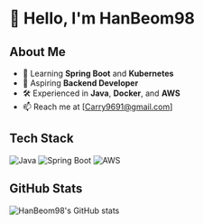 # 👋 Hello, I'm HanBeom98

## About Me
- 🌱 Learning **Spring Boot** and **Kubernetes**
- 💼 Aspiring **Backend Developer**
- 🛠️ Experienced in **Java**, **Docker**, and **AWS**
- 📫 Reach me at [Carry9691@gmail.com]

## Tech Stack
![Java](https://img.shields.io/badge/Java-ED8B00?style=for-the-badge&logo=java&logoColor=white)
![Spring Boot](https://img.shields.io/badge/Spring%20Boot-6DB33F?style=for-the-badge&logo=springboot&logoColor=white)
![AWS](https://img.shields.io/badge/AWS-232F3E?style=for-the-badge&logo=amazonaws&logoColor=white)

## GitHub Stats
![HanBeom98's GitHub stats](https://github-readme-stats.vercel.app/api?username=HanBeom98&show_icons=true&theme=radical)


